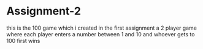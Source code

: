 # Assignment-2
this is the 100 game which i created in the first assignment
a 2 player game where each player enters a number between 1 and 10 and whoever gets to 100 first wins
